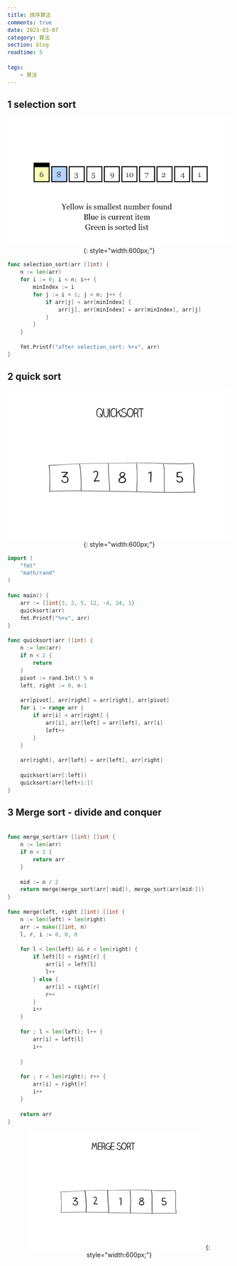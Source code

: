 ```yaml
---
title: 排序算法
comments: true
date: 2023-03-07
category: 算法
section: blog
readtime: 5

tags:
    - 算法
---
```


## 1 selection sort

<center>

![](./img/selection-sort.gif){: style="width:600px;"}
</center>

```go title="selection_sort.go" linenums="1"
func selection_sort(arr []int) {
	n := len(arr)
	for i := 0; i < n; i++ {
		minIndex := i
		for j := i + 1; j < n; j++ {
			if arr[j] < arr[minIndex] {
				arr[j], arr[minIndex] = arr[minIndex], arr[j]
			}
		}
	}

	fmt.Printf("after selection_sort: %+v", arr)
}

```

## 2 quick sort

<center>

![](./img/quicksort.gif){: style="width:600px;"}
</center>

```go title="quick_sort.go" linenums="1"
import (
	"fmt"
	"math/rand"
)

func main() {
	arr := []int{3, 2, 5, 12, -4, 24, 1}
	quicksort(arr)
	fmt.Printf("%+v", arr)
}

func quicksort(arr []int) {
	n := len(arr)
	if n < 2 {
		return
	}
	pivot := rand.Int() % n
	left, right := 0, n-1

	arr[pivot], arr[right] = arr[right], arr[pivot]
	for i := range arr {
		if arr[i] < arr[right] {
			arr[i], arr[left] = arr[left], arr[i]
			left++
		}
	}

	arr[right], arr[left] = arr[left], arr[right]

	quicksort(arr[:left])
	quicksort(arr[left+1:])
}
```

## 3 Merge sort - divide and conquer

```go title="merge_sort.go" linenums="1"

func merge_sort(arr []int) []int {
	n := len(arr)
	if n < 2 {
		return arr
	}

	mid := n / 2
	return merge(merge_sort(arr[:mid]), merge_sort(arr[mid:]))
}

func merge(left, right []int) []int {
	n := len(left) + len(right)
	arr := make([]int, n)
	l, r, i := 0, 0, 0

	for l < len(left) && r < len(right) {
		if left[l] < right[r] {
			arr[i] = left[l]
			l++
		} else {
			arr[i] = right[r]
			r++
		}
		i++
	}

	for ; l < len(left); l++ {
		arr[i] = left[l]
		i++

	}

	for ; r < len(right); r++ {
		arr[i] = right[r]
		i++
	}

	return arr
}
```

<center>

![](./img/mergesort.gif){: style="width:600px;"}
</center>
